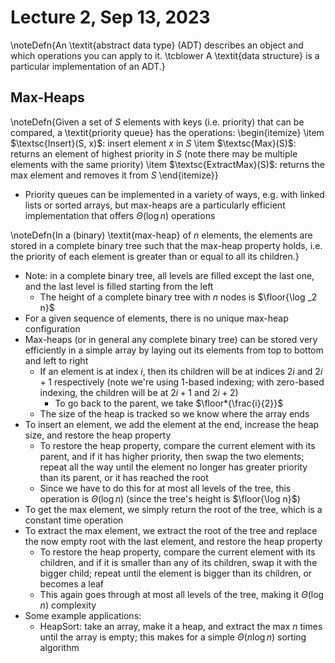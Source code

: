 # Lecture 2, Sep 13, 2023

\noteDefn{An \textit{abstract data type} (ADT) describes an object and which operations you can apply to it. \tcblower A \textit{data structure} is a particular implementation of an ADT.}

## Max-Heaps

\noteDefn{Given a set of $S$ elements with keys (i.e. priority) that can be compared, a \textit{priority queue} has the operations:
\begin{itemize}
	\item $\textsc{Insert}(S, x)$: insert element $x$ in $S$
	\item $\textsc{Max}(S)$: returns an element of highest priority in $S$ (note there may be multiple elements with the same priority)
	\item $\textsc{ExtractMax}(S)$: returns the max element and removes it from $S$
\end{itemize}}

* Priority queues can be implemented in a variety of ways, e.g. with linked lists or sorted arrays, but max-heaps are a particularly efficient implementation that offers $\Theta(\log n)$ operations

\noteDefn{In a (binary) \textit{max-heap} of $n$ elements, the elements are stored in a complete binary tree such that the max-heap property holds, i.e. the priority of each element is greater than or equal to all its children.}

* Note: in a complete binary tree, all levels are filled except the last one, and the last level is filled starting from the left
	* The height of a complete binary tree with $n$ nodes is $\floor{\log _2 n}$
* For a given sequence of elements, there is no unique max-heap configuration
* Max-heaps (or in general any complete binary tree) can be stored very efficiently in a simple array by laying out its elements from top to bottom and left to right
	* If an element is at index $i$, then its children will be at indices $2i$ and $2i + 1$ respectively (note we're using 1-based indexing; with zero-based indexing, the children will be at $2i + 1$ and $2i + 2$)
		* To go back to the parent, we take $\floor*{\frac{i}{2}}$
	* The size of the heap is tracked so we know where the array ends
* To insert an element, we add the element at the end, increase the heap size, and restore the heap property
	* To restore the heap property, compare the current element with its parent, and if it has higher priority, then swap the two elements; repeat all the way until the element no longer has greater priority than its parent, or it has reached the root
	* Since we have to do this for at most all levels of the tree, this operation is $\Theta(\log n)$ (since the tree's height is $\floor{\log n}$)
* To get the max element, we simply return the root of the tree, which is a constant time operation
* To extract the max element, we extract the root of the tree and replace the now empty root with the last element, and restore the heap property
	* To restore the heap property, compare the current element with its children, and if it is smaller than any of its children, swap it with the bigger child; repeat until the element is bigger than its children, or becomes a leaf
	* This again goes through at most all levels of the tree, making it $\Theta(\log n)$ complexity
* Some example applications:
	* HeapSort: take an array, make it a heap, and extract the max $n$ times until the array is empty; this makes for a simple $\Theta(n\log n)$ sorting algorithm

